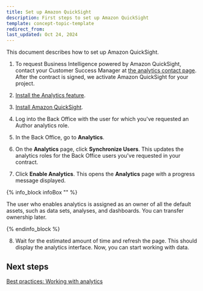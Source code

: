 ```yaml
---
title: Set up Amazon QuickSight
description: First steps to set up Amazon QuickSight
template: concept-topic-template
redirect_from:
last_updated: Oct 24, 2024
---
```


This document describes how to set up Amazon QuickSight.

1. To request Business Intelligence powered by Amazon QuickSight, contact your Customer Success Manager at [the analytics contact page](https://now.spryker.com/contact-analytics).
  After the contract is signed, we activate Amazon QuickSight for your project.
2. [Install the Analytics feature](/docs/pbc/all/business-intelligence/{{page.version}}/install-the-analytics-feature.html).
3. [Install Amazon QuickSight](/docs/pbc/all/business-intelligence/{{page.version}}/amazon-quicksight-third-party-integration/install-amazon-quicksight.html).

4. Log into the Back Office with the user for which you've requested an Author analytics role.

5. In the Back Office, go to **Analytics**.

6. On the **Analytics** page, click **Synchronize Users**.
  This updates the analytics roles for the Back Office users you've requested in your contract.

7. Click **Enable Analytics**.
  This opens the **Analytics** page with a progress message displayed.

{% info_block infoBox "" %}

The user who enables analytics is assigned as an owner of all the default assets, such as data sets, analyses, and dashboards. You can transfer ownership later.

{% endinfo_block %}  


8. Wait for the estimated amount of time and refresh the page.
  This should display the analytics interface. Now, you can start working with data.

## Next steps

[Best practices: Working with analytics](/docs/pbc/all/business-intelligence/202410.0/amazon-quicksight-third-party-integration/best-practices-working-with-analytics.html)  
